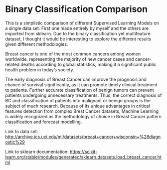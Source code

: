 # Binary Classification Comparison

This is a simplistic comparison of different Supervised Learning Models on a single data set. First one made entirely by myself and the others are imported from sklearn. Due to the binary classification yet multifeature dataset, I thought it would be interesting to explore the different results given different methodologies.

Breast cancer is one of the most common cancers among women worldwide, representing the majority of new cancer cases and cancer-related deaths according to global statistics, making it a significant public health problem in today’s society.

The early diagnosis of Breast Cancer can improve the prognosis and chance of survival significantly, as it can promote timely clinical treatment to patients. Further accurate classification of benign tumors can prevent patients undergoing unnecessary treatments. Thus, the correct diagnosis of BC and classification of patients into malignant or benign groups is the subject of much research. Because of its unique advantages in critical features detection from complex Brest Cancer datasets, Machine Learning is widely recognized as the methodology of choice in Breast Cancer pattern classification and forecast modelling.

Link to data set: http://archive.ics.uci.edu/ml/datasets/breast+cancer+wisconsin+%28diagnostic%29

Link to sklearn documentation: https://scikit-learn.org/stable/modules/generated/sklearn.datasets.load_breast_cancer.html
